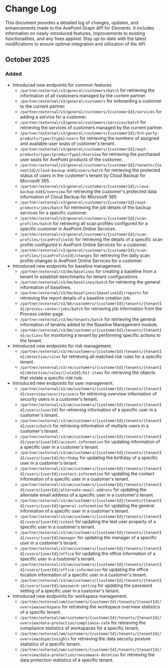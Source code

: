 # Change Log

This document provides a detailed log of changes, updates, and enhancements made to the AvePoint Graph API for Elements. It includes information on newly introduced features, improvements to existing functionalities, and any fixes applied. Stay up-to-date with the latest modifications to ensure optimal integration and utilization of the API.

## October 2025

### Added  

  - Introduced new endpoints for common features. 
    - `/partner/external/v3/general/customers/batch` for retrieving the information of all customers managed by the current partner.
    - `/partner/external/v3/general/customers` for onboarding a customer to the current partner.
    - `/partner/external/v3/general/customers/{customerId}/services` for adding a service for a customer.
    - `/partner/external/v3/general/customers/services/batch` for retrieving the services of customers managed by the current partner.
    - `/partner/external/v3/general/customers/{customerId}/3rd-party-products/type/{type}/users` for retrieving the numbers of assigned and available user seats of customer's tenant.
    - `/partner/external/v3/general/customers/{customerId}/avpt-products/type/{productType}/overview` for retrieving the purchased user seats for AvePoint products of the customer.
    - `/partner/external/v3/general/customers/{customerId}/tenants/{tenantId}/cloud-backup-m365/users/batch` for retrieving the protected status of users in the customer's tenant by Cloud Backup for Microsoft 365.
    - `/partner/external/v3/general/customers/{customerId}/cloud-backup-m365/overview` for retrieving the customer's protected data information of Cloud Backup for Microsoft 365.
    - `/partner/external/v3/general/customers/{customerId}/avpt-products/jobs/batch` for retrieving the job details of the backup services for a specific customer.
    - `/partner/external/v3/general/customers/{customerId}/scan-profiles/batch` for retrieving all scan profiles configured for a specific customer in AvePoint Online Services.
    - `/partner/external/v3/general/customers/{customerId}/scan-profiles/{scanProfileId}` for retrieving the details of a specific scan profile configured in AvePoint Online Services for a customer.
    - `/partner/external/v3/general/customers/{customerId}/scan-profiles/{scanProfileId}/changes` for retrieving the daily scan profile changes in AvePoint Online Services for a customer.
  - Introduced new endpoints for baseline management.  
    - `/partner/external/v3/bm/baselines` for creating a baseline from a tenant to establish benchmarks for tenant configurations.
    - `/partner/external/v3/bm/baselines/batch` for retrieving the general information of baselines.
    - `/partner/external/v3/bm/baselines/{baselineId}/reports` for retrieving the report details of a baseline creation job.
    - `/partner/external/v3/bm/customers/{customerId}/tenants/{tenantId}/process-center/jobs/batch` for retrieving job information from the Process center page.
     - `/partner/external/v3/bm/tenants/batch` for retrieving the general information of tenants added to the Baseline Management module.
     - `/partner/external/v3/bm/customers/{customerId}/tenants/{tenantId}/actions` for monitoring a tenant by performing specific actions to the tenant.
  - Introduced new endpoints for risk management.
    - `/partner/external/v3/rm/customers/{customerId}/tenants/{tenantId}/detection/rules` for retrieving all matched risk rules for a specific tenant.
    - `/partner/external/v3/rm/customers/{customerId}/tenants/{tenantId}/detection/rules/{ruleId}/hit-items` for retrieving the objects that violate a specific risk rule.
  - Introduced new endpoints for user management.
    - `/partner/external/v3/um/customers/{customerId}/tenants/{tenantId}/overview/security/users` for retrieving overview information of security users in a customer's tenant.
    - `/partner/external/v3/um/customers/{customerId}/tenants/{tenantId}/users/{userId}` for retrieving information of a specific user in a customer's tenant.
    - `/partner/external/v3/um/customers/{customerId}/tenants/{tenantId}/users/batch` for retrieving information of multiple users in a customer's tenant.
    - `/partner/external/v3/um/customers/{customerId}/tenants/{tenantId}/users/{userId}/account-information` for updating information of a specific user in a customer's tenant.
    - `/partner/external/v3/um/customers/{customerId}/tenants/{tenantId}/users/{userId}/birthday` for updating the birthday of a specific user in a customer's tenant.
    - `/partner/external/v3/um/customers/{customerId}/tenants/{tenantId}/users/{userId}/contact-information` for updating the contact information of a specific user in a customer's tenant.
    - `/partner/external/v3/um/customers/{customerId}/tenants/{tenantId}/users/{userId}/alternate-email-address` for updating the alternate email address of a specific user in a customer's tenant.
    - `/partner/external/v3/um/customers/{customerId}/tenants/{tenantId}/users/{userId}/general-information` for updating the general information of a specific user in a customer's tenant.
    - `/partner/external/v3/um/customers/{customerId}/tenants/{tenantId}/users/{userId}/istest` for updating the test user property of a specific user in a customer's tenant.
    - `/partner/external/v3/um/customers/{customerId}/tenants/{tenantId}/users/{userId}/manager` for updating the manager of a specific user in a customer's tenant.
    - `/partner/external/v3/um/customers/{customerId}/tenants/{tenantId}/users/{userId}/office` for updating the office information of a specific user in a customer's tenant.
    - `/partner/external/v3/um/customers/{customerId}/tenants/{tenantId}/users/{userId}/office-information` for updating the office location information of a specific user in a customer's tenant.
    - `/partner/external/v3/um/customers/{customerId}/tenants/{tenantId}/users/{userId}/password-setting` for updating the password setting of a specific user in a customer's tenant.
  - Introduced new endpoints for workspace management.
    - `/partner/external/wm/customers/{customerId}/tenants/{tenantId}/overview/workspace`	for retrieving the workspace overview statistics of a specific tenant.
    - `/partner/external/wm/customers/{customerId}/tenants/{tenantId}/overview/data-protection/compliance-rate` for retrieving the compliance statistics of workspaces for a specific tenant.
    - `/partner/external/wm/customers/{customerId}/tenants/{tenantId}/overview/dspm/insights` for retrieving the data security posture statistics of a specific tenant.
    - `/partner/external/wm/customers/{customerId}/tenants/{tenantId}/overview/data-protection/ransomware-detetion` for retrieving the data protection statistics of a specific tenant.
